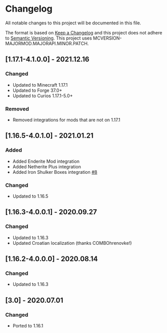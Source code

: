 # Changelog
All notable changes to this project will be documented in this file.

The format is based on [Keep a Changelog](http://keepachangelog.com/en/1.0.0/) and this project does not adhere to [Semantic Versioning](http://semver.org/spec/v2.0.0.html).
This project uses MCVERSION-MAJORMOD.MAJORAPI.MINOR.PATCH.

## [1.17.1-4.1.0.0] - 2021.12.16
### Changed
- Updated to Minecraft 1.17.1
- Updated to Forge 37.0+
- Updated to Curios 1.17.1-5.0+
### Removed
- Removed integrations for mods that are not on 1.17.1

## [1.16.5-4.0.1.0] - 2021.01.21
### Added
- Added Enderite Mod integration
- Added Netherite Plus integration
- Added Iron Shulker Boxes integration [#8](https://github.com/TheIllusiveC4/CuriousShulkerBoxes/issues/8)
### Changed
- Updated to 1.16.5

## [1.16.3-4.0.0.1] - 2020.09.27
### Changed
- Updated to 1.16.3
- Updated Croatian localization (thanks COMBOhrenovke!)

## [1.16.2-4.0.0.0] - 2020.08.14
### Changed
- Updated to 1.16.3

## [3.0] - 2020.07.01
### Changed
- Ported to 1.16.1
